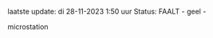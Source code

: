 laatste update: 
di 28-11-2023  1:50   uur 
Status: FAALT - geel - 
<div class="service Y">microstation</div>